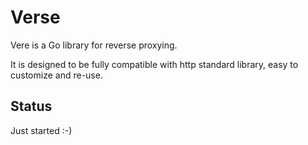 Verse
=====

Vere is a Go library for reverse proxying.

It is designed to be fully compatible with http standard library, easy to customize and re-use.


Status
------

Just started :-)